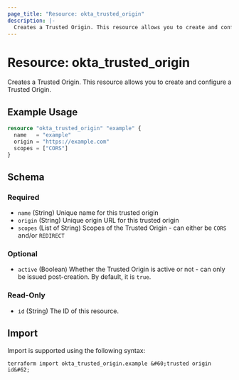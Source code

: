 ```yaml
---
page_title: "Resource: okta_trusted_origin"
description: |-
  Creates a Trusted Origin. This resource allows you to create and configure a Trusted Origin.
---
```


# Resource: okta_trusted_origin

Creates a Trusted Origin. This resource allows you to create and configure a Trusted Origin.

## Example Usage

```terraform
resource "okta_trusted_origin" "example" {
  name   = "example"
  origin = "https://example.com"
  scopes = ["CORS"]
}
```

<!-- schema generated by tfplugindocs -->
## Schema

### Required

- `name` (String) Unique name for this trusted origin
- `origin` (String) Unique origin URL for this trusted origin
- `scopes` (List of String) Scopes of the Trusted Origin - can either be `CORS` and/or `REDIRECT`

### Optional

- `active` (Boolean) Whether the Trusted Origin is active or not - can only be issued post-creation. By default, it is `true`.

### Read-Only

- `id` (String) The ID of this resource.

## Import

Import is supported using the following syntax:

```shell
terraform import okta_trusted_origin.example &#60;trusted origin id&#62;
```
